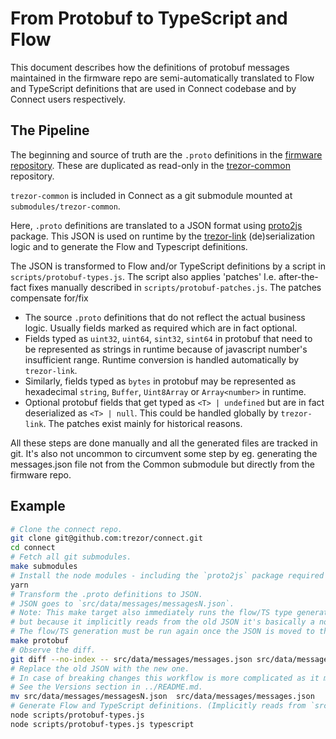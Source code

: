# From Protobuf to TypeScript and Flow

This document describes how the definitions of protobuf messages maintained in the
firmware repo are semi-automatically translated to Flow and TypeScript definitions that are used in Connect codebase and by Connect users respectively.

## The Pipeline

The beginning and source of truth are the `.proto` definitions in the [firmware repository](https://github.com/trezor/trezor-firmware/tree/master/common/protob). These are duplicated as read-only in the [trezor-common](https://github.com/trezor/trezor-common) repository.

`trezor-common` is included in Connect as a git submodule mounted at `submodules/trezor-common`.

Here, `.proto` definitions are translated to a JSON format using [proto2js](https://www.npmjs.com/package/proto2js) package. This JSON is used on runtime by the [trezor-link](https://github.com/trezor/trezor-link/) (de)serialization logic and to generate the Flow and Typescript definitions.

The JSON is transformed to Flow and/or TypeScript definitions by a script in `scripts/protobuf-types.js`. The script also applies 'patches' I.e. after-the-fact fixes manually described in `scripts/protobuf-patches.js`. The patches compensate for/fix
- The source `.proto` definitions that do not reflect the actual business logic. Usually fields marked as required which are in fact optional.
- Fields typed as `uint32`, `uint64`, `sint32`, `sint64` in protobuf that need to be represented as strings in runtime because of javascript number's insufficient range. Runtime conversion is handled automatically by `trezor-link`.
- Similarly, fields typed as `bytes` in protobuf may be represented as hexadecimal `string`, `Buffer`, `Uint8Array` or `Array<number>` in runtime.
- Optional protobuf fields that get typed as `<T> | undefined` but are in fact deserialized as `<T> | null`. This could be handled globally by `trezor-link`. The patches exist mainly for historical reasons.

All these steps are done manually and all the generated files are tracked in git. It's also not uncommon to circumvent
some step by eg. generating the messages.json file not from the Common submodule but directly from the firmware repo.

## Example

```bash
# Clone the connect repo.
git clone git@github.com:trezor/connect.git
cd connect
# Fetch all git submodules.
make submodules
# Install the node modules - including the `proto2js` package required in the next step.
yarn
# Transform the .proto definitions to JSON.
# JSON goes to `src/data/messages/messagesN.json`.
# Note: This make target also immediately runs the flow/TS type generation,
# but because it implicitly reads from the old JSON it's basically a noop.
# The flow/TS generation must be run again once the JSON is moved to the expected location.
make protobuf
# Observe the diff.
git diff --no-index -- src/data/messages/messages.json src/data/messages/messagesN.json
# Replace the old JSON with the new one.
# In case of breaking changes this workflow is more complicated as it must account for versioning.
# See the Versions section in ../README.md.
mv src/data/messages/messagesN.json  src/data/messages/messages.json
# Generate Flow and TypeScript definitions. (Implicitly reads from `src/data/messages/messages.json`)
node scripts/protobuf-types.js
node scripts/protobuf-types.js typescript
```